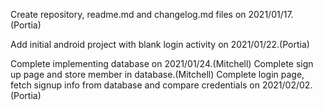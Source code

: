 Create repository, readme.md and changelog.md files on 2021/01/17. (Portia)

Add initial android project with blank login activity on 2021/01/22.(Portia)

Complete implementing database on 2021/01/24.(Mitchell)
Complete sign up page and store member in database.(Mitchell)
Complete login page, fetch signup info from database and compare credentials on 2021/02/02.(Portia)


